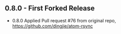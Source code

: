 ## 0.8.0 - First Forked Release
* 0.8.0 Applied Pull request #76 from original repo, https://github.com/dingjie/atom-rsync

